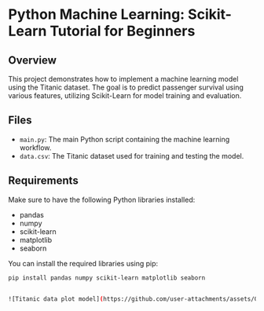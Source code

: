 # Python Machine Learning: Scikit-Learn Tutorial for Beginners

## Overview
This project demonstrates how to implement a machine learning model using the Titanic dataset. The goal is to predict passenger survival using various features, utilizing Scikit-Learn for model training and evaluation.

## Files
- `main.py`: The main Python script containing the machine learning workflow.
- `data.csv`: The Titanic dataset used for training and testing the model.

## Requirements
Make sure to have the following Python libraries installed:
- pandas
- numpy
- scikit-learn
- matplotlib
- seaborn

You can install the required libraries using pip:
```bash
pip install pandas numpy scikit-learn matplotlib seaborn


![Titanic data plot model](https://github.com/user-attachments/assets/0cde3ac2-067b-4a5a-8a2c-41d74cd159cf)
